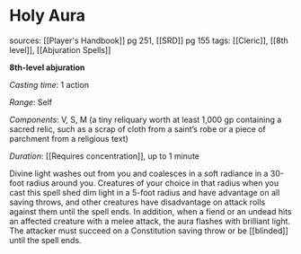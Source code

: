 # Holy Aura
sources: [[Player's Handbook]] pg 251, [[SRD]] pg 155
tags: [[Cleric]], [[8th level]], [[Abjuration Spells]]

**8th-level abjuration**

*Casting time*: 1 action

*Range*: Self

*Components*: V, S, M (a tiny reliquary worth at least 1,000 gp containing a sacred relic, such as a scrap of cloth from a saint’s robe or a piece of parchment from a religious text)

*Duration*: [[Requires concentration]], up to 1 minute

Divine light washes out from you and coalesces in a soft radiance in a 30-foot radius around you. Creatures of your choice in that radius when you cast this spell shed dim light in a 5-foot radius and have advantage on all saving throws, and other creatures have disadvantage on attack rolls against them until the spell ends. In addition, when a fiend or an undead hits an affected creature with a melee attack, the aura flashes with brilliant light. The attacker must succeed on a Constitution saving throw or be [[blinded]] until the spell ends.
